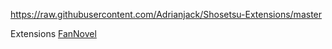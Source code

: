 https://raw.githubusercontent.com/Adrianjack/Shosetsu-Extensions/master

Extensions
[FanNovel](https://www.fannovel.com/)

